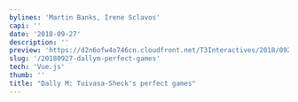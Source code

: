 ```yaml
---
bylines: 'Martin Banks, Irene Sclavos'
capi: ''
date: '2018-09-27'
description: ''
preview: 'https://d2n6ofw4o746cn.cloudfront.net/T3Interactives/2018/0926-dna-dallym-games/dist/PROD/preview.html'
slug: '/20180927-dallym-perfect-games'
tech: 'Vue.js'
thumb: ''
title: "Dally M: Tuivasa-Sheck's perfect games"
---
```

